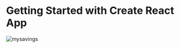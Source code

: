 # Getting Started with Create React App

![mysavings](https://user-images.githubusercontent.com/89411648/179085319-276b5098-3617-40b6-be07-953acf407049.png)

